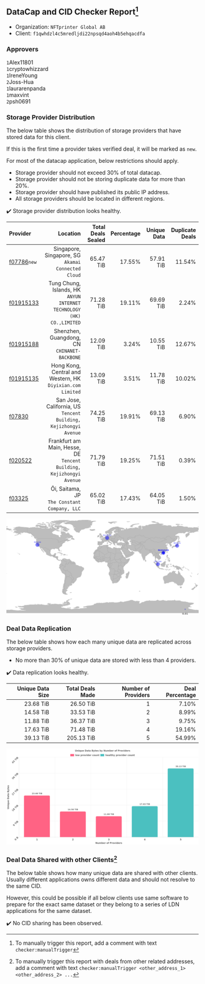 ## DataCap and CID Checker Report[^1]
 - Organization: `NFTprinter Global AB`
 - Client: `f1qwhdzl4c5mredljdi22npsqd4aoh4b5ehqacdfa`
### Approvers
`1`Alex11801<br/>`1`cryptowhizzard<br/>`1`IreneYoung<br/>`2`Joss-Hua<br/>`1`laurarenpanda<br/>`1`maxvint<br/>`2`psh0691

### Storage Provider Distribution
The below table shows the distribution of storage providers that have stored data for this client.

If this is the first time a provider takes verified deal, it will be marked as `new`.

For most of the datacap application, below restrictions should apply.
 - Storage provider should not exceed 30% of total datacap.
 - Storage provider should not be storing duplicate data for more than 20%.
 - Storage provider should have published its public IP address.
 - All storage providers should be located in different regions.

✔️ Storage provider distribution looks healthy.

| Provider                                              |                                                                 Location | Total Deals Sealed | Percentage | Unique Data | Duplicate Deals |
| :---------------------------------------------------- | -----------------------------------------------------------------------: | -----------------: | ---------: | ----------: | --------------: |
| [f07786](https://filfox.info/en/address/f07786)`new`  |                    Singapore, Singapore, SG<br/>`Akamai Connected Cloud` |          65.47 TiB |     17.55% |   57.91 TiB |          11.54% |
| [f01915133](https://filfox.info/en/address/f01915133) | Tung Chung, Islands, HK<br/>`ANYUN INTERNET TECHNOLOGY (HK) CO.,LIMITED` |          71.28 TiB |     19.11% |   69.69 TiB |           2.24% |
| [f01915188](https://filfox.info/en/address/f01915188) |                          Shenzhen, Guangdong, CN<br/>`CHINANET-BACKBONE` |          12.09 TiB |      3.24% |   10.55 TiB |          12.67% |
| [f01915135](https://filfox.info/en/address/f01915135) |            Hong Kong, Central and Western, HK<br/>`Diyixian.com Limited` |          13.09 TiB |      3.51% |   11.78 TiB |          10.02% |
| [f07830](https://filfox.info/en/address/f07830)       |      San Jose, California, US<br/>`Tencent Building, Kejizhongyi Avenue` |          74.25 TiB |     19.91% |   69.13 TiB |           6.90% |
| [f020522](https://filfox.info/en/address/f020522)     |  Frankfurt am Main, Hesse, DE<br/>`Tencent Building, Kejizhongyi Avenue` |          71.79 TiB |     19.25% |   71.51 TiB |           0.39% |
| [f03325](https://filfox.info/en/address/f03325)       |                          Ōi, Saitama, JP<br/>`The Constant Company, LLC` |          65.02 TiB |     17.43% |   64.05 TiB |           1.50% |

<img src="https://raw.githubusercontent.com/data-preservation-programs/filplus-checker-assets/main/filecoin-project/filecoin-plus-large-datasets/issues/1251/1680140119290.png"/>

### Deal Data Replication
The below table shows how each many unique data are replicated across storage providers.

- No more than 30% of unique data are stored with less than 4 providers.

✔️ Data replication looks healthy.

| Unique Data Size | Total Deals Made | Number of Providers | Deal Percentage |
| ---------------: | ---------------: | ------------------: | --------------: |
|        23.68 TiB |        26.50 TiB |                   1 |           7.10% |
|        14.58 TiB |        33.53 TiB |                   2 |           8.99% |
|        11.88 TiB |        36.37 TiB |                   3 |           9.75% |
|        17.63 TiB |        71.48 TiB |                   4 |          19.16% |
|        39.13 TiB |       205.13 TiB |                   5 |          54.99% |

<img src="https://raw.githubusercontent.com/data-preservation-programs/filplus-checker-assets/main/filecoin-project/filecoin-plus-large-datasets/issues/1251/1680140120283.png"/>

### Deal Data Shared with other Clients[^3]
The below table shows how many unique data are shared with other clients.
Usually different applications owns different data and should not resolve to the same CID.

However, this could be possible if all below clients use same software to prepare for the exact same dataset or they belong to a series of LDN applications for the same dataset.

✔️ No CID sharing has been observed.

[^1]: To manually trigger this report, add a comment with text `checker:manualTrigger`

[^2]: Deals from those addresses are combined into this report as they are specified with `checker:manualTrigger`

[^3]: To manually trigger this report with deals from other related addresses, add a comment with text `checker:manualTrigger <other_address_1> <other_address_2> ...`
